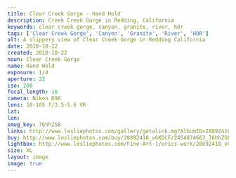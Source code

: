 ```yaml
---
title: Clear Creek Gorge - Hand Hold
description: Creek Creek Gorge in Redding, California
keywords: clear creek gorge, canyon, granite, river, hdr
tags: ['Clear Creek Gorge', 'Canyon', 'Granite', 'River', 'HDR']
alt: A slippery view of Clear Creek Gorge in Redding California
date: 2010-10-22
created: 2010-10-22
noun: Clear Creek Gorge
name: Hand Hold
exposure: 1/4
aperture: 22
iso: 200
focal_length: 18
camera: Nikon D90
lens: 18-105 f/3.5-5.6 VR
lat: 
lon: 
smug_key: 76hhZSB
links: http://www.lesliephotos.com/gallery/getalink.mg?AlbumID=28892418&AlbumKey=vGKDCF&ImageID=2454874663&ImageKey=76hhZSB&how=forum&Page=1
buy: http://www.lesliephotos.com/buy/28892418_vGKDCF/2454874663_76hhZSB/
lightbox: http://www.lesliephotos.com/Fine-Art-1/erics-work/28892418_vGKDCF#!i=2454874663&k=76hhZSB&lb=1&s=A
size: XL
layout: image
image: true
---
```

